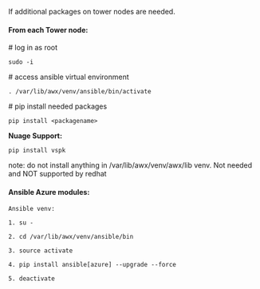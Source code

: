 If additional packages on tower nodes are needed.

#### **From each Tower node:**

\# log in as root

`sudo -i`

\# access ansible virtual environment

`. /var/lib/awx/venv/ansible/bin/activate`

\# pip install needed packages

`pip install <packagename>`

**Nuage Support:**

`pip install vspk`

note: do not install anything in /var/lib/awx/venv/awx/lib venv.  Not needed and NOT supported by redhat



#### Ansible Azure modules:

`Ansible venv:`

`1. su -`

`2. cd /var/lib/awx/venv/ansible/bin`

`3. source activate`

`4. pip install ansible[azure] --upgrade --force`

`5. deactivate`

